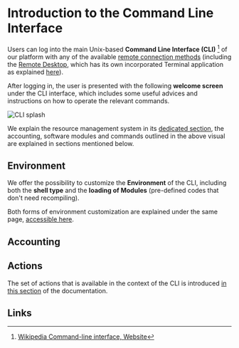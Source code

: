 # Introduction to the Command Line Interface

Users can log into the main Unix-based **Command Line Interface (CLI)** [^1] of our platform with any of the available [remote connection methods](../remote-connection/overview.md) (including the [Remote Desktop](../remote-connection/remote-desktop.md), which has its own incorporated Terminal application as explained [here](../remote-connection/actions-rd/browse.md#open-linux-terminal)). 

After logging in, the user is presented with the following **welcome screen** under the CLI interface, which includes some useful advices and instructions on how to operate the relevant commands.

![CLI splash](/images/CLI-Welcome-Screen.png "CLI splash")

We explain the resource management system in its [dedicated section](../infrastructure/resource/overview.md), the accounting, software modules and commands outlined in the above visual are explained in sections mentioned below.

## Environment

We offer the possibility to customize the **Environment** of the CLI, including both the **shell type** and the **loading of Modules** (pre-defined codes that don't need recompiling).

Both forms of environment customization are explained under the same page, [accessible here](environment.md). 

## Accounting

<!-- TODO by GM: add explanation -->

## Actions

The set of actions that is available in the context of the CLI is introduced [in this section](actions/overview.md) of the documentation.

## Links

[^1]: [Wikipedia Command-line interface, Website](https://en.wikipedia.org/wiki/Command-line_interface)
